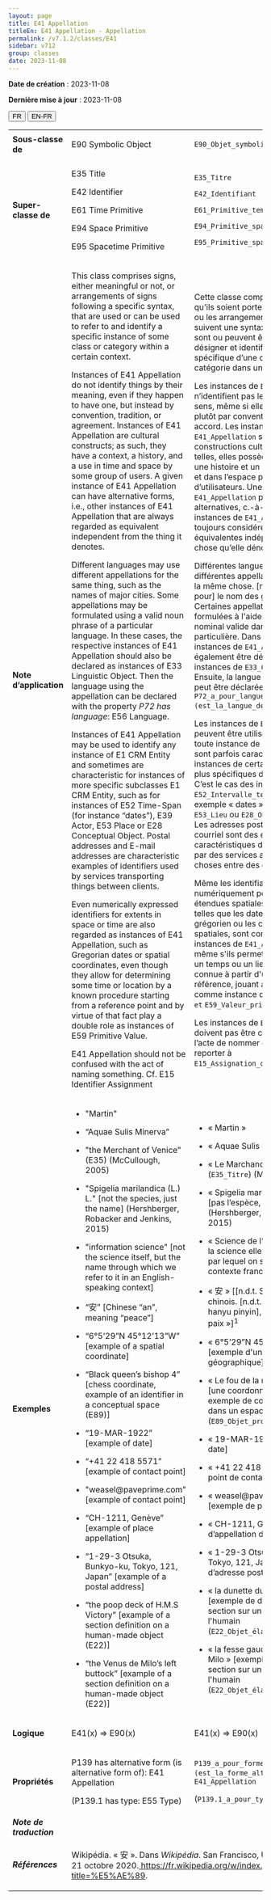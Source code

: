 ```yaml
---
layout: page
title: E41 Appellation
titleEn: E41 Appellation - Appellation
permalink: /v7.1.2/classes/E41
sidebar: v712
group: classes
date: 2023-11-08
---
```


**Date de création** : 2023-11-08

**Dernière mise à jour** : 2023-11-08

<div class="lang-buttons">
 <button id="fr" class="activate">FR</button>
 <button id="en-fr">EN-FR</button>
</div>

<table>
<tbody>
<tr>
<td><strong>Sous-classe de</strong></td>
<td class="en">
<p>E90 Symbolic Object</p>
</td>
<td>
<p><code class="language-plaintext highlighter-rouge">E90_Objet_symbolique</code> </p>
</td>
</tr>
<tr>
<td><strong>Super-classe de</strong></td>
<td class="en">
<p>E35 Title</p>
<p>E42 Identifier</p>
<p>E61 Time Primitive</p>
<p>E94 Space Primitive<strong></strong></p>
<p>E95 Spacetime Primitive</p>
</td>
<td>
<p><code class="language-plaintext highlighter-rouge">E35_Titre</code></p>
<p><code class="language-plaintext highlighter-rouge">E42_Identifiant</code> </p>
<p><code class="language-plaintext highlighter-rouge">E61_Primitive_temporelle</code> </p>
<p><code class="language-plaintext highlighter-rouge">E94_Primitive_spatiale</code> </p>
<p><code class="language-plaintext highlighter-rouge">E95_Primitive_spatio-temporelle</code> </p>
</td>
</tr>
<tr>
<td><strong>Note d’application</strong></td>
<td class="en">
<p>This class comprises signs, either meaningful or not, or arrangements of signs following a specific syntax, that are used or can be used to refer to and identify a specific instance of some class or category within a certain context.</p>
<p>Instances of E41 Appellation do not identify things by their meaning, even if they happen to have one, but instead by convention, tradition, or agreement. Instances of E41 Appellation are cultural constructs; as such, they have a context, a history, and a use in time and space by some group of users. A given instance of E41 Appellation can have alternative forms, i.e., other instances of E41 Appellation that are always regarded as equivalent independent from the thing it denotes.<strong></strong></p>
<p>Different languages may use different appellations for the same thing, such as the names of major cities. Some appellations may be formulated using a valid noun phrase of a particular language. In these cases, the respective instances of E41 Appellation should also be declared as instances of E33 Linguistic Object. Then the language using the appellation can be declared with the property <em>P72 has language</em>: E56 Language.<strong></strong></p>
<p>Instances of E41 Appellation may be used to identify any instance of E1 CRM Entity and sometimes are characteristic for instances of more specific subclasses E1 CRM Entity, such as for instances of E52 Time-Span (for instance “dates”), E39 Actor, E53 Place or E28 Conceptual Object. Postal addresses and E-mail addresses are characteristic examples of identifiers used by services transporting things between clients.<strong></strong></p>
<p>Even numerically expressed identifiers for extents in space or time are also regarded as instances of E41 Appellation, such as Gregorian dates or spatial coordinates, even though they allow for determining some time or location by a known procedure starting from a reference point and by virtue of that fact play a double role as instances of E59 Primitive Value.<strong></strong></p>
<p>E41 Appellation should not be confused with the act of naming something. Cf. E15 Identifier Assignment</p>
</td>
<td>
<p>Cette classe comprend les signes, qu’ils soient porteurs ou non de sens, ou les arrangements de signes qui suivent une syntaxe particulière et qui sont ou peuvent être utilisés pour désigner et identifier une instance spécifique d’une classe ou d’une catégorie dans un contexte donné.</p>
<p>Les instances de <code class="language-plaintext highlighter-rouge">E41_Appellation</code> n’identifient pas les choses par leur sens, même si elles en ont un, mais plutôt par convention, tradition ou accord. Les instances de <code class="language-plaintext highlighter-rouge">E41_Appellation</code> sont des constructions culturelles. Comme telles, elles possèdent un contexte, une histoire et un usage dans le temps et dans l’espace par un groupe d’utilisateurs. Une instance donnée de <code class="language-plaintext highlighter-rouge">E41_Appellation</code> peut avoir des formes alternatives, c.-à-d. d’autres instances de <code class="language-plaintext highlighter-rouge">E41_Appellation</code> qui sont toujours considérées comme équivalentes indépendamment de la chose qu’elle dénote.</p>
<p>Différentes langues peuvent employer différentes appellations pour référer à la même chose. [n.d.t. C’est le cas pour] le nom des grandes villes. Certaines appellations peuvent être formulées à l'aide d'un syntagme nominal valide dans une langue particulière. Dans ces cas, les instances de <code class="language-plaintext highlighter-rouge">E41_Appellation</code> doivent également être déclarées comme des instances de <code class="language-plaintext highlighter-rouge">E33_Objet_linguistique</code>. Ensuite, la langue utilisant l’appellation peut être déclarée avec la propriété <code class="language-plaintext highlighter-rouge">P72_a_pour_langue (est_la_langue_de)</code>: <code class="language-plaintext highlighter-rouge">E56_Langue</code>. </p>
<p>Les instances de <code class="language-plaintext highlighter-rouge">E41_Appellation</code> peuvent être utilisées pour identifier toute instance de <code class="language-plaintext highlighter-rouge">E1_Entité_CRM</code>. Elles sont parfois caractéristiques des instances de certaines sous-classes plus spécifiques de <code class="language-plaintext highlighter-rouge">E1_Entité_CRM</code>. C’est le cas des instances de <code class="language-plaintext highlighter-rouge">E52_Intervalle_temporel</code> (par exemple « dates »), <code class="language-plaintext highlighter-rouge">E39_Actant</code>, <code class="language-plaintext highlighter-rouge">E53_Lieu</code> ou <code class="language-plaintext highlighter-rouge">E28_Objet_conceptuel</code>. Les adresses postales et les adresses courriel sont des exemples caractéristiques d’identifiants utilisés par des services acheminant des choses entre des clients.</p>
<p>Même les identifiants exprimés numériquement pour désigner des étendues spatiales ou temporelles, telles que les dates du calendrier grégorien ou les coordonnées spatiales, sont considérés comme des instances de <code class="language-plaintext highlighter-rouge">E41_Appellation</code>, et ce, même s'ils permettent de déterminer un temps ou un lieu par une procédure connue à partir d'un point de référence, jouant ainsi un double rôle comme instance de <code class="language-plaintext highlighter-rouge">E41_Appellation et</code> <code class="language-plaintext highlighter-rouge">E59_Valeur_primitive</code>. </p>
<p>Les instances de <code class="language-plaintext highlighter-rouge">E41_Appellation</code> ne doivent pas être confondues avec l’acte de nommer quelque chose. Se reporter à <code class="language-plaintext highlighter-rouge">E15_Assignation_d'identifiant</code>.</p>
</td>
</tr>
<tr>
<td><strong>Exemples</strong></td>
<td class="en">
<ul>
<li><p>"Martin"<strong></strong></p>
</li>
<li><p>“Aquae Sulis Minerva”<strong></strong></p>
</li>
<li><p>"the Merchant of Venice" (E35) (McCullough, 2005)<strong></strong></p>
</li>
<li><p>"Spigelia marilandica (L.) L." [not the species, just the name] (Hershberger, Robacker and Jenkins, 2015)<strong></strong></p>
</li>
<li><p>"information science" [not the science itself, but the name through which we refer to it in an English-speaking context]<strong></strong></p>
</li>
<li><p>“安” [Chinese “an”, meaning “peace”]<strong></strong></p>
</li>
<li><p>“6°5’29”N 45°12’13”W” [example of a spatial coordinate]<strong></strong></p>
</li>
<li><p>“Black queen’s bishop 4” [chess coordinate, example of an identifier in a conceptual space (E89)]<strong></strong></p>
</li>
<li><p>“19-MAR-1922” [example of date]<strong></strong></p>
</li>
<li><p>“+41 22 418 5571” [example of contact point]<strong></strong></p>
</li>
<li><p>"weasel@paveprime.com" [example of contact point]<strong></strong></p>
</li>
<li><p>“CH-1211, Genève” [example of place appellation]<strong></strong></p>
</li>
<li><p>“1-29-3 Otsuka, Bunkyo-ku, Tokyo, 121, Japan” [example of a postal address]</p>
</li>
<li><p>“the poop deck of H.M.S Victory” [example of a section definition on a human-made object (E22)]<strong></strong></p>
</li>
<li><p>“the Venus de Milo’s left buttock” [example of a section definition on a human-made object (E22)]<strong></strong></p>
</li>
</ul>
</td>
<td>
<ul>
<li><p>« Martin »<strong></strong></p>
</li>
<li><p>« Aquae Sulis Minerva »<strong></strong></p>
</li>
<li><p>« Le Marchand de Venise » (<code class="language-plaintext highlighter-rouge">E35_Titre</code>) (McCullough, 2005)<strong></strong></p>
</li>
<li><p>« Spigelia marilandica (L.) L. » [pas l’espèce, juste son nom] (Hershberger, Robacker & Jenkins, 2015)<strong></strong></p>
</li>
<li><p>« Science de l’information » [pas la science elle-même, mais le nom par lequel on s’y réfère dans un contexte francophone]<strong></strong></p>
</li>
<li><p>« 安 » [[n.d.t. Sinogramme et kanji] chinois. [n.d.t. En transcription hanyu pinyin],  « An » veut dire « paix »]<sup>1</sup><strong></strong></p>
</li>
<li><p>« 6°5’29”N 45°12’13”O » [exemple d'une coordonnée géographique]<strong></strong></p>
</li>
<li><p>« Le fou de la reine noire en g4 » [une coordonnée aux échecs, un exemple de coordonnée spatiale dans un espace conceptuel (<code class="language-plaintext highlighter-rouge">E89_Objet_propositionnel</code>)]<strong></strong></p>
</li>
<li><p>« 19-MAR-1922 » [exemple de date]</p>
</li>
<li><p>« +41 22 418 5571 » [exemple de point de contact]<strong></strong></p>
</li>
<li><p>« weasel@paveprime.com » [exemple de point de contact]<strong></strong></p>
</li>
<li><p>« CH-1211, Genève » [exemple d’appellation de lieu]<strong></strong></p>
</li>
<li><p>« 1-29-3 Otsuka, Bunkyo-ku, Tokyo, 121, Japan » [exemple d’adresse postale]</p>
</li>
<li><p>« la dunette du HMS Victory » [exemple de définition d’une section sur un objet élaboré par l'humain (<code class="language-plaintext highlighter-rouge">E22_Objet_élaboré_par_l’humain</code>)]<strong></strong></p>
</li>
<li><p>« la fesse gauche de la Vénus de Milo » [exemple de définition d’une section sur un objet élaboré par l'humain (<code class="language-plaintext highlighter-rouge">E22_Objet_élaboré_par_l’humain</code>)]<strong></strong></p>
</li>
</ul>
</td>
</tr>
<tr>
<td><strong>Logique</strong></td>
<td class="en">
<p>E41(x) ⇒ E90(x)</p>
</td>
<td>
<p>E41(x) ⇒ E90(x)</p>
</td>
</tr>
<tr>
<td><strong>Propriétés</strong></td>
<td class="en">
<p>P139 has alternative form (is alternative form of): E41 Appellation</p>
<p>(P139.1 has type: E55 Type)</p>
</td>
<td>
<p><code class="language-plaintext highlighter-rouge">P139_a_pour_forme_alternative (est_la_forme_alternative_de)</code> : <code class="language-plaintext highlighter-rouge">E41_Appellation</code> </p>
<p>(<code class="language-plaintext highlighter-rouge">P139.1_a_pour_type</code> : <code class="language-plaintext highlighter-rouge">E55_Type</code>)</p>
</td>
</tr>
<tr>
<td><strong><em>Note de traduction</em></strong></td>
<td colspan="2">
</td>
</tr>
<tr>
<td><strong><em>Références</em></strong></td>
<td colspan="2">
<p>Wikipédia. « 安 ». Dans <em>Wikipédia</em>. San Francisco, US-CA: Wikipédia, 21 octobre 2020.<a href="https://fr.wikipedia.org/w/index.php?title=%E5%AE%89"><span class="underline"> </span></a><a href="https://fr.wikipedia.org/w/index.php?title=%E5%AE%89"><span class="underline">https://fr.wikipedia.org/w/index.php?title=%E5%AE%89</span></a>.</p>
</td>
</tr>
</tbody>
</table>
